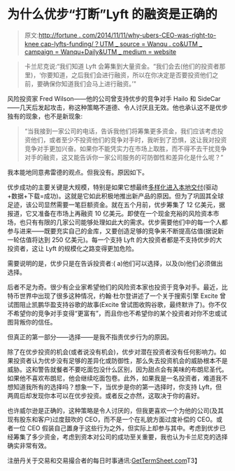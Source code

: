 # 为什么优步“打断”Lyft 的融资是正确的

> 原文:[http://fortune . com/2014/11/11/why-ubers-CEO-was-right-to-knee cap-lyfts-funding/？UTM _ source = Wanqu . co&UTM _ campaign = Wanqu+Daily&UTM _ medium = website](http://fortune.com/2014/11/11/why-ubers-ceo-was-right-to-kneecap-lyfts-fundraising/?utm_source=wanqu.co&utm_campaign=Wanqu+Daily&utm_medium=website)

> 卡兰尼克说:“我们知道 Lyft 会筹集到大量资金。“我们会去(他们的投资者那里)，‘你要知道，之后我们会进行融资，所以在你决定是否要投资他们之前，要确保你知道我们会马上进行融资。’"

风险投资家 Fred Wilson——他的公司曾支持优步的竞争对手 Hailo 和 SideCar——几天后发起攻击，称这种策略不道德、令人讨厌且无效。他也承认这不是优步独有的现象，也不是新现象:

> “当我接到一家公司的电话，告诉我他们将筹集更多资金，我们应该考虑投资他们，或者至少不投资他们的竞争对手时，我听到了恐惧，这让我对投资竞争对手更加兴奋。如果你不能凭实力在市场上取胜，而不得不去干扰竞争对手的融资，这又能告诉你一家公司服务的可防御性和差异化是什么呢？”

我本能地同意弗雷德的观点。但我没有。原因如下。

优步成功的主要关键是大规模，特别是如果它想最终[多样化进入本地交付](http://fortune.com/2014/10/27/will-uber-crash-into-google/)(驱动+数据+下载=成功)。这就是它如此积极地推出新产品的原因。但为了巩固其全球足迹，该公司显然需要一笔巨额资金。就在五个月前，优步筹集了 12 亿美元，据报道，它又准备在市场上再融资 10 亿美元。即使在一个现金充裕的风险资本市场，也只有有限的几家公司能够处理如此大的需求。优步需要他们中的每一个人都参与进来——既要充实自己的金库，又要创造足够的竞争来不断提高估值(据说新一轮估值将达到 250 亿美元)。每一个支持 Lyft 的大投资者都是不支持优步的大投资者，这让 Lyft 的规模化之路变得更加危险。

需要说明的是，优步只是在告诉投资者:( a)他们可以选择，以及(b)他们必须做出选择。

后者不足为奇。很少有企业家希望他们的风险资本家也投资于竞争对手。最近，比特币世界中出现了很多这种情况，约翰·杜尔登讲述了一个关于搜索引擎 Excite 曾试图阻止凯鹏华盈支持谷歌的故事(Excite 曾试图收购谷歌，最终默许了)。你不仅不希望你的竞争对手变得“更富有”，而且你也不希望你的某个投资者对你不忠或试图背叛你的信任。

但真正的第一部分——选择——是我不指责优步行为的原因。

除了在优步投资的机会(或者说没有机会)，优步对潜在投资者没有任何影响力。如果投资者认为优步没有足够的差异化或防御性，那么失去投资机会的威胁根本不是威胁。这和警告就餐者不要吃面包没什么区别，因为甜点会有美味的布朗尼圣代。如果他不喜欢布朗尼，他会继续吃面包卷。此外，如果我是一名投资者，难道我不想知道我所有的选择吗？想象一下，当优步是你的第一选择时，你支持 Lyft，但两周后却发现你本可以在优步投资。或者反之亦然，这取决于你的喜好。

也许威尔逊是正确的，这种策略是令人讨厌的，但我更喜欢一个为他的公司(及其现有股东和客户)过度鼓吹的 CEO，而不是一个在礼貌方面过度补偿的 CEO。或者一位 CEO 假装自己置身于这些行为之外，但实际上却参与其中。考虑到优步已经筹集了多少资金，考虑到资本对公司的成功至关重要，我也认为卡兰尼克的选择确实非常有效。

注册丹关于交易和交易撮合者的每日时事通讯:[GetTermSheet.com](http://GetTermSheet.com)T3】